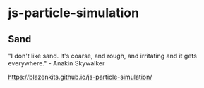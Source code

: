 # js-particle-simulation
## Sand

"I don't like sand. It's coarse, and rough, and irritating and it gets everywhere." - Anakin Skywalker

https://blazenkits.github.io/js-particle-simulation/
